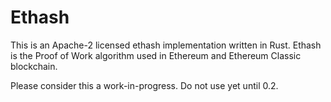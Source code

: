 # Ethash

This is an Apache-2 licensed ethash implementation written in Rust. Ethash is the Proof of Work algorithm used in Ethereum and Ethereum Classic blockchain.

Please consider this a work-in-progress. Do not use yet until 0.2.